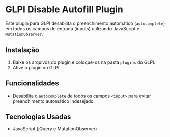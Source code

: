 # GLPI Disable Autofill Plugin

Este plugin para GLPI desabilita o preenchimento automático (`autocomplete`) em todos os campos de entrada (inputs) utilizando JavaScript e `MutationObserver`.

## Instalação

1. Baixe os arquivos do plugin e coloque-os na pasta `plugins` do GLPI.
2. Ative o plugin no GLPI.

## Funcionalidades

- Desabilita o `autocomplete` de todos os campos `<input>` para evitar preenchimento automático indesejado.

## Tecnologias Usadas

- JavaScript (jQuery e MutationObserver)
